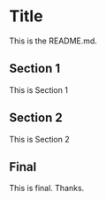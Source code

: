 # Title

This is the README.md.


## Section 1

This is Section 1



## Section 2

This is Section 2


## Final

This is final. Thanks.
